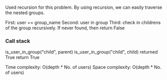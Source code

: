 Used recursion for this problem. By using recursion, we can easily traverse the nested groups.

First:  user == group_name
Second: user in group
Third: check in childrens of the group recursively.
If never found, then return False

### Call stack

is_user_in_group("child", parent)
	is_user_in_group("child", child)
		returned True
	return True


Time complexity: O(depth * No. of users)
Space complexity: O(depth * No. of users)